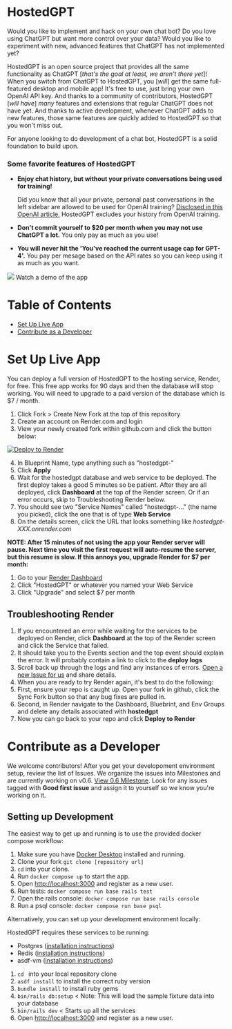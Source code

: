 # HostedGPT

Would you like to implement and hack on your own chat bot?
Do you love using ChatGPT but want more control over your data? Would you like to experiment with new, advanced features that ChatGPT has not implemented yet?

HostedGPT is an open source project that provides all the same functionality as ChatGPT \[_that's the goal at least, we aren't there yet_\]! When you switch from ChatGPT to HostedGPT, you \[_will_\] get the same full-featured desktop and mobile app! It's free to use, just bring your own OpenAI API key. And thanks to a community of contributors, HostedGPT \[_will have_\] *many* features and extensions that regular ChatGPT does not have yet. And thanks to active development, whenever ChatGPT adds to new features, those same features are quickly added to HostedGPT so that you won't miss out.

For anyone looking to do development of a chat bot, HostedGPT is a solid foundation to build upon.

### Some favorite features of HostedGPT

* **Enjoy chat history, but without your private conversations being used for training!**

  Did you know that all your private, personal past conversations in the left sidebar are allowed to be used for OpenAI training? [Disclosed in this OpenAI article.](https://help.openai.com/en/articles/7730893-data-controls-faq) HostedGPT excludes your history from OpenAI training.
* **Don't commit yourself to $20 per month when you may not use ChatGPT a lot.** You only pay as much as you use!
* **You will never hit the 'You've reached the current usage cap for GPT-4'.** You pay per mesage based on the API rates so you can keep using it as much as you want.

[![](https://img.youtube.com/vi/GuqPne2yl6w/2.jpg)](https://www.youtube.com/watch?v=GuqPne2yl6w)
Watch a demo of the app

# Table of Contents

- [Set Up Live App](#set-up-live-app)
- [Contribute as a Developer](#contribute-as-a-developer)

# Set Up Live App

You can deploy a full version of HostedGPT to the hosting service, Render, for free. This free app works for 90 days and then the database will stop working. You will need to upgrade to a paid version of the database which is $7 / month.

1. Click Fork > Create New Fork at the top of this repository
2. Create an account on Render.com and login
3. View your newly created fork within github.com and click the button below:

[![Deploy to Render](https://render.com/images/deploy-to-render-button.svg)](https://render.com/deploy)

4. In Blueprint Name, type anything such as "hostedgpt-<yourname>"
5. Click **Apply**
6. Wait for the hostedgpt database and web service to be deployed. The first deploy takes a good 5 minutes so be patient. After they are all deployed, click **Dashboard** at the top of the Render screen. Or if an error occurs, skip to Troubleshooting Render below.
7. You should see two "Service Names" called "hostedgpt-..." (the name you picked), click the one that is of type **Web Service**
8. On the details screen, click the URL that looks something like _hostedgpt-XXX.onrender.com_

**NOTE: After 15 minutes of not using the app your Render server will pause. Next time you visit the first request will auto-resume the server, but this resume is slow. If this annoys you, upgrade Render for $7 per month:**

1. Go to your [Render Dashboard](https://dashboard.render.com/)
2. Click "HostedGPT" or whatever you named your Web Service
3. Click "Upgrade" and select $7 per month

## Troubleshooting Render

1. If you encountered an error while waiting for the services to be deployed on Render, click **Dashboard** at the top of the Render screen and click the Service that failed.
2. It should take you to the Events section and the top event should explain the error. It will probably contain a link to click to the **deploy logs**
3. Scroll back up through the logs and find any instances of errors. [Open a new Issue for us](https://github.com/the-dot-bot/hostedgpt/issues/new) and share details.
4. When you are ready to try Render again, it's best to do the following:
5. First, ensure your repo is caught up. Open your fork in github, click the Sync Fork button so that any bug fixes are pulled in.
6. Second, in Render navigate to the Dashboard, Bluebrint, and Env Groups and delete any details associated with **hostedgpt**
7. Now you can go back to your repo and click **Deploy to Render**

# Contribute as a Developer

We welcome contributors! After you get your developoment environment setup, review the list of Issues. We organize the issues into Milestones and are currently working on v0.6. [View 0.6 Milestone](https://github.com/the-dot-bot/hostedgpt/milestone/5). Look for any issues tagged with **Good first issue** and assign it to yourself so we know you're working on it.

## Setting up Development

The easiest way to get up and running is to use the provided docker compose workflow:

1. Make sure you have [Docker Desktop](https://docs.docker.com/desktop/) installed and running.
2. Clone your fork `git clone [repository url]`
3. `cd` into your clone.
4. Run `docker compose up` to start the app.
5. Open [http://localhost:3000](http://localhost:3000) and register as a new user.
6. Run tests: `docker compose run base rails test`
7. Open the rails console: `docker compose run base rails console`
8. Run a psql console: `docker compose run base psql`

Alternatively, you can set up your development environment locally:

HostedGPT requires these services to be running:

- Postgres ([installation instructions](https://www.postgresql.org/download/))
- Redis ([installation instructions](https://redis.io/download))
- asdf-vm ([installation instructions](https://asdf-vm.com/guide/getting-started.html#_2-download-asdf))

1. `cd ` into your local repository clone
2. `asdf install` to install the correct ruby version
4. `bundle install` to install ruby gems
5. `bin/rails db:setup`  < Note: This will load the sample fixture data into your database
6. `bin/rails dev`  < Starts up all the services
5. Open [http://localhost:3000](http://localhost:3000) and register as a new user.
